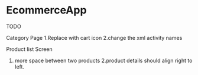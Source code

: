 # EcommerceApp

TODO

Category Page
1.Replace with cart icon
2.change the xml activity names

Product list Screen
1. more space between two products
2.product details should align right to left.

